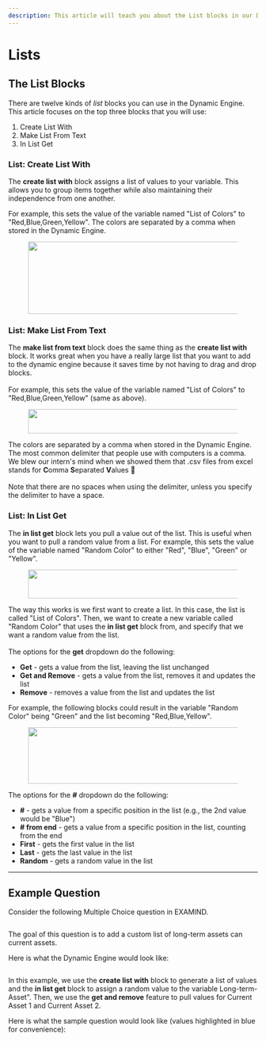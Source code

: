 ```yaml
---
description: This article will teach you about the List blocks in our Dynamic Engine.
---
```


# Lists

## The List Blocks

There are twelve kinds of _list_ blocks you can use in the Dynamic Engine. This article focuses on the top three blocks that you will use:

1. Create List With
2. Make List From Text
3. In List Get

### List: Create List With

The **create list with** block assigns a list of values to your variable. This allows you to group items together while also maintaining their independence from one another.&#x20;

For example, this sets the value of the variable named "List of Colors" to "Red,Blue,Green,Yellow".  The colors are separated by a comma when stored in the Dynamic Engine.

<figure><img src="https://instructor-help.examind.io/hs-fs/hubfs/Screen%20Shot%202024-06-04%20at%209-29-34%20AM-png.png?width=575&#x26;height=146&#x26;name=Screen%20Shot%202024-06-04%20at%209-29-34%20AM-png.png" alt="" height="146" width="575"><figcaption></figcaption></figure>

### List: Make List From Text

The **make list from text** block does the same thing as the **create list with** block. It works great when you have a really large list that you want to add to the dynamic engine because it saves time by not having to drag and drop blocks. \
\
For example, this sets the value of the variable named "List of Colors" to "Red,Blue,Green,Yellow" (same as above).

<figure><img src="https://instructor-help.examind.io/hs-fs/hubfs/Screen%20Shot%202024-06-04%20at%209-32-41%20AM-png.png?width=688&#x26;height=49&#x26;name=Screen%20Shot%202024-06-04%20at%209-32-41%20AM-png.png" alt="" height="49" width="688"><figcaption></figcaption></figure>

The colors are separated by a comma when stored in the Dynamic Engine. The most common delimiter that people use with computers is a comma. We blew our intern's mind when we showed them that .csv files from excel stands for **C**omma **S**eparated **V**alues 🤯\
\
Note that there are no spaces when using the delimiter, unless you specify the delimiter to have a space.

### List: In List Get

The **in list get** block lets you pull a value out of the list. This is useful when you want to pull a random value from a list. For example, this sets the value of the variable named "Random Color" to either "Red", "Blue", "Green" or "Yellow".

<figure><img src="https://instructor-help.examind.io/hs-fs/hubfs/Screen%20Shot%202024-06-04%20at%209-35-47%20AM-png.png?width=575&#x26;height=58&#x26;name=Screen%20Shot%202024-06-04%20at%209-35-47%20AM-png.png" alt="" height="58" width="575"><figcaption></figcaption></figure>

The way this works is we first want to create a list. In this case, the list is called "List of Colors". Then, we want to create a new variable called "Random Color" that uses the **in list get** block from, and specify that we want a random value from the list.\
\
The options for the **get** dropdown do the following:

* **Get** - gets a value from the list, leaving the list unchanged
* **Get and Remove** - gets a value from the list, removes it and updates the list
* **Remove** - removes a value from the list and updates the list

For example, the following blocks could result in the variable "Random Color" being "Green" and the list becoming "Red,Blue,Yellow".

<figure><img src="https://instructor-help.examind.io/hs-fs/hubfs/Screen%20Shot%202024-06-04%20at%209-37-34%20AM-png.png?width=1388&#x26;height=114&#x26;name=Screen%20Shot%202024-06-04%20at%209-37-34%20AM-png.png" alt="" height="114" width="1388"><figcaption></figcaption></figure>

The options for the **#** dropdown do the following:

* **#** - gets a value from a specific position in the list (e.g., the 2nd value would be "Blue")
* **# from end** - gets a value from a specific position in the list, counting from the end
* **First** - gets the first value in the list
* **Last** - gets the last value in the list
* **Random** - gets a random value in the list

***

## Example Question

Consider the following Multiple Choice question in EXAMIND.

<figure><img src="../../.gitbook/assets/Screenshot 2024-12-05 at 5.41.35 PM.png" alt=""><figcaption></figcaption></figure>

The goal of this question is to add a custom list of long-term assets can current assets.

Here is what the Dynamic Engine would look like:

<figure><img src="../../.gitbook/assets/Screenshot 2024-12-05 at 5.44.59 PM.png" alt=""><figcaption></figcaption></figure>

In this example, we use the **create list with** block to generate a list of values and the **in list get** block to assign a random value to the variable Long-term-Asset". Then, we use the **get and remove** feature to pull values for Current Asset 1 and Current Asset 2.

Here is what the sample question would look like (values highlighted in blue for convenience):

<figure><img src="../../.gitbook/assets/Screenshot 2024-12-05 at 5.41.53 PM.png" alt=""><figcaption></figcaption></figure>
